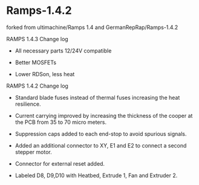 Ramps-1.4.2
===========

forked from ultimachine/Ramps 1.4 and GermanRepRap/Ramps-1.4.2

RAMPS 1.4.3 Change log

* All necessary parts 12/24V compatible

* Better MOSFETs
 * Lower RDSon, less heat

RAMPS 1.4.2 Change log

* Standard blade fuses instead of thermal fuses increasing the heat resilience.
 	
* Current carrying improved by increasing the thickness of the cooper at the PCB from 35 to 70 micro meters.

* Suppression caps added to each end-stop to avoid spurious signals.

* Added an additional connector to XY, E1 and E2 to connect a second stepper motor.

* Connector for external reset added.

* Labeled D8, D9,D10 with Heatbed, Extrude 1, Fan and Extruder 2.
